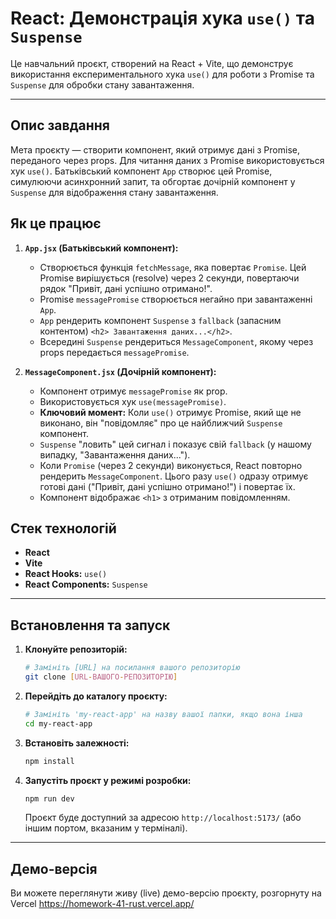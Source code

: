 # React: Демонстрація хука `use()` та `Suspense`

Це навчальний проєкт, створений на React + Vite, що демонструє використання експериментального хука `use()` для роботи з Promise та `Suspense` для обробки стану завантаження.

---

## Опис завдання

Мета проєкту — створити компонент, який отримує дані з Promise, переданого через props. Для читання даних з Promise використовується хук `use()`. Батьківський компонент `App` створює цей Promise, симулюючи асинхронний запит, та обгортає дочірній компонент у `Suspense` для відображення стану завантаження.

## Як це працює

1.  **`App.jsx` (Батьківський компонент):**
    * Створюється функція `fetchMessage`, яка повертає `Promise`. Цей Promise вирішується (resolve) через 2 секунди, повертаючи рядок "Привіт, дані успішно отримано!".
    * Promise `messagePromise` створюється негайно при завантаженні `App`.
    * `App` рендерить компонент `Suspense` з `fallback` (запасним контентом) `<h2> Завантаження даних...</h2>`.
    * Всередині `Suspense` рендериться `MessageComponent`, якому через props передається `messagePromise`.

2.  **`MessageComponent.jsx` (Дочірній компонент):**
    * Компонент отримує `messagePromise` як prop.
    * Використовується хук `use(messagePromise)`.
    * **Ключовий момент:** Коли `use()` отримує Promise, який ще не виконано, він "повідомляє" про це найближчий `Suspense` компонент.
    * `Suspense` "ловить" цей сигнал і показує свій `fallback` (у нашому випадку, "Завантаження даних...").
    * Коли `Promise` (через 2 секунди) виконується, React повторно рендерить `MessageComponent`. Цього разу `use()` одразу отримує готові дані ("Привіт, дані успішно отримано!") і повертає їх.
    * Компонент відображає `<h1>` з отриманим повідомленням.

## Стек технологій

* **React**
* **Vite**
* **React Hooks:** `use()`
* **React Components:** `Suspense`

---

## Встановлення та запуск

1.  **Клонуйте репозиторій:**
    ```bash
    # Замініть [URL] на посилання вашого репозиторію
    git clone [URL-ВАШОГО-РЕПОЗИТОРІЮ]
    ```

2.  **Перейдіть до каталогу проєкту:**
    ```bash
    # Замініть 'my-react-app' на назву вашої папки, якщо вона інша
    cd my-react-app
    ```

3.  **Встановіть залежності:**
    ```bash
    npm install
    ```

4.  **Запустіть проєкт у режимі розробки:**
    ```bash
    npm run dev
    ```

    Проєкт буде доступний за адресою `http://localhost:5173/` (або іншим портом, вказаним у терміналі).

---

## Демо-версія

Ви можете переглянути живу (live) демо-версію проєкту, розгорнуту на Vercel 
https://homework-41-rust.vercel.app/
